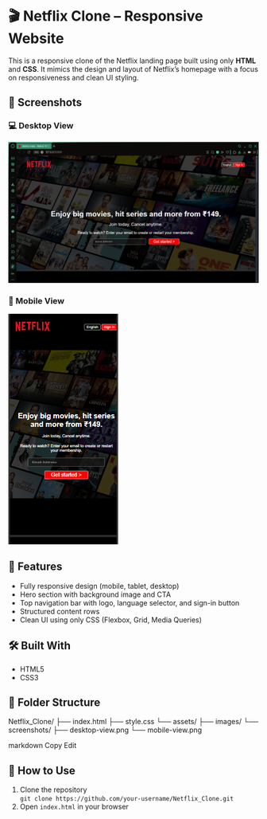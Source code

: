 # 🎬 Netflix Clone – Responsive Website

This is a responsive clone of the Netflix landing page built using only **HTML** and **CSS**. It mimics the design and layout of Netflix’s homepage with a focus on responsiveness and clean UI styling.

## 📸 Screenshots

### 💻 Desktop View
![desktop-view](assests/screenshots/desktop-view.png)

### 📱 Mobile View
![mobile-view](assests/screenshots/mobile-view.png)

## 🚀 Features
- Fully responsive design (mobile, tablet, desktop)
- Hero section with background image and CTA
- Top navigation bar with logo, language selector, and sign-in button
- Structured content rows
- Clean UI using only CSS (Flexbox, Grid, Media Queries)

## 🛠️ Built With
- HTML5
- CSS3

## 📁 Folder Structure
Netflix_Clone/
├── index.html
├── style.css
└── assets/
├── images/
└── screenshots/
├── desktop-view.png
└── mobile-view.png

markdown
Copy
Edit

## 📌 How to Use
1. Clone the repository  
   `git clone https://github.com/your-username/Netflix_Clone.git`
2. Open `index.html` in your browser

